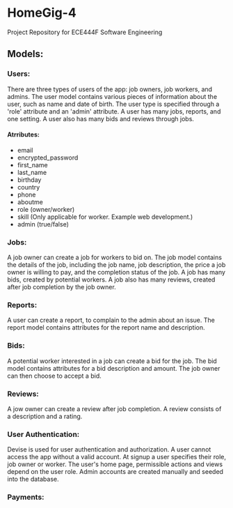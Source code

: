 # HomeGig-4
Project Repository for ECE444F Software Engineering 

## Models:
  ### Users:

  There are three types of users of the app: job owners, job workers, and admins. The user model contains various pieces of   information about the user, such as name and date of birth. The user type is specified through a 'role' attribute and an     'admin' attribute. A user has many jobs, reports, and one setting. A user also has many bids and reviews through jobs.
  
   #### Atrributes:
   * email
   * encrypted_password
   * first_name
   * last_name
   * birthday
   * country
   * phone
   * aboutme
   * role (owner/worker)
   * skill (Only applicable for worker. Example web development.)
   * admin (true/false)

  ### Jobs:

  A job owner can create a job for workers to bid on. The job model contains the details of the job, including the job name,   job description, the price a job owner is willing to pay, and the completion status of the job. A job has many bids,         created by potential workers. A job also has many reviews, created after job completion by the job owner.

  ### Reports:

  A user can create a report, to complain to the admin about an issue. The report model contains attributes for the report     name and description.


  ### Bids:

  A potential worker interested in a job can create a bid for the job. The bid model contains attributes for a bid             description and amount. The job owner can then choose to accept a bid.

  ### Reviews:

  A jow owner can create a review after job completion. A review consists of a description and a rating.

  ### User Authentication:

  Devise is used for user authentication and authorization. A user cannot access the app without a valid account. At signup   a user specifies their role, job owner or worker. The user's home page, permissible actions and views depend on the user     role. Admin accounts are created manually and seeded into the database.

  ### Payments:









